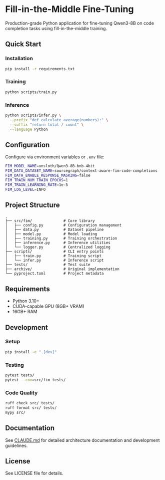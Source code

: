 # Fill-in-the-Middle Fine-Tuning

Production-grade Python application for fine-tuning Qwen3-8B on code completion tasks using fill-in-the-middle training.

## Quick Start

### Installation
```bash
pip install -r requirements.txt
```

### Training
```bash
python scripts/train.py
```

### Inference
```bash
python scripts/infer.py \
  --prefix "def calculate_average(numbers):" \
  --suffix "return total / count" \
  --language Python
```

## Configuration

Configure via environment variables or `.env` file:

```bash
FIM_MODEL_NAME=unsloth/Qwen3-8B-bnb-4bit
FIM_DATA_DATASET_NAME=sourcegraph/context-aware-fim-code-completions
FIM_DATA_ENABLE_RESPONSE_MASKING=false
FIM_TRAIN_NUM_TRAIN_EPOCHS=1
FIM_TRAIN_LEARNING_RATE=1e-5
FIM_LOG_LEVEL=INFO
```

## Project Structure

```
.
├── src/fim/              # Core library
│   ├── config.py         # Configuration management
│   ├── data.py           # Dataset pipeline
│   ├── model.py          # Model loading
│   ├── training.py       # Training orchestration
│   ├── inference.py      # Inference utilities
│   └── logger.py         # Centralized logging
├── scripts/              # CLI entry points
│   ├── train.py          # Training script
│   └── infer.py          # Inference script
├── tests/                # Test suite
├── archive/              # Original implementation
└── pyproject.toml        # Project metadata
```

## Requirements

- Python 3.10+
- CUDA-capable GPU (8GB+ VRAM)
- 16GB+ RAM

## Development

### Setup
```bash
pip install -e ".[dev]"
```

### Testing
```bash
pytest tests/
pytest --cov=src/fim tests/
```

### Code Quality
```bash
ruff check src/ tests/
ruff format src/ tests/
mypy src/
```

## Documentation

See [CLAUDE.md](CLAUDE.md) for detailed architecture documentation and development guidelines.

## License

See LICENSE file for details.

